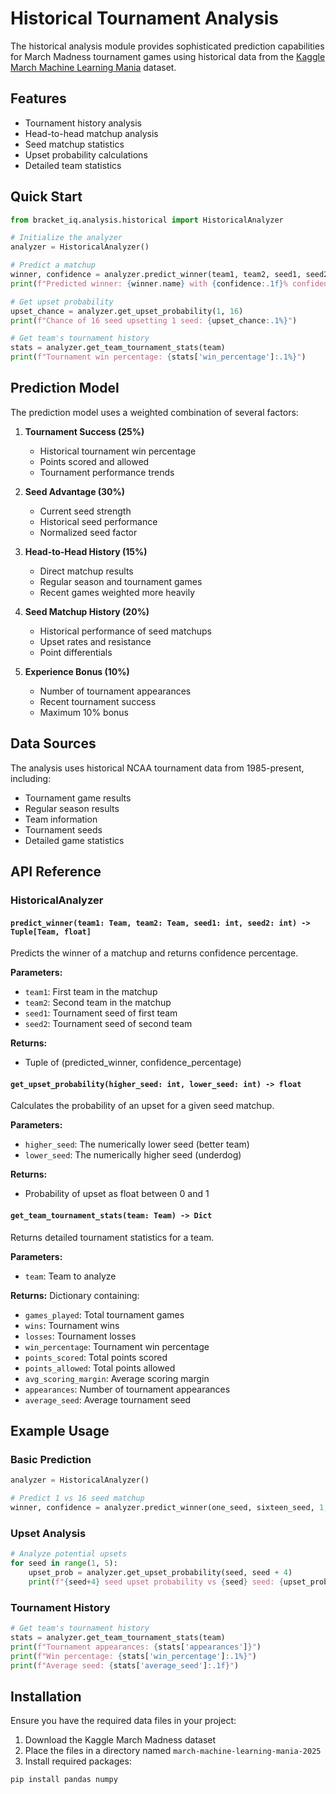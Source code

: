 # Historical Tournament Analysis

The historical analysis module provides sophisticated prediction capabilities for March Madness tournament games using historical data from the [Kaggle March Machine Learning Mania](https://www.kaggle.com/competitions/march-machine-learning-mania-2025) dataset.

## Features

- Tournament history analysis
- Head-to-head matchup analysis
- Seed matchup statistics
- Upset probability calculations
- Detailed team statistics

## Quick Start

```python
from bracket_iq.analysis.historical import HistoricalAnalyzer

# Initialize the analyzer
analyzer = HistoricalAnalyzer()

# Predict a matchup
winner, confidence = analyzer.predict_winner(team1, team2, seed1, seed2)
print(f"Predicted winner: {winner.name} with {confidence:.1f}% confidence")

# Get upset probability
upset_chance = analyzer.get_upset_probability(1, 16)
print(f"Chance of 16 seed upsetting 1 seed: {upset_chance:.1%}")

# Get team's tournament history
stats = analyzer.get_team_tournament_stats(team)
print(f"Tournament win percentage: {stats['win_percentage']:.1%}")
```

## Prediction Model

The prediction model uses a weighted combination of several factors:

1. **Tournament Success (25%)**
   - Historical tournament win percentage
   - Points scored and allowed
   - Tournament performance trends

2. **Seed Advantage (30%)**
   - Current seed strength
   - Historical seed performance
   - Normalized seed factor

3. **Head-to-Head History (15%)**
   - Direct matchup results
   - Regular season and tournament games
   - Recent games weighted more heavily

4. **Seed Matchup History (20%)**
   - Historical performance of seed matchups
   - Upset rates and resistance
   - Point differentials

5. **Experience Bonus (10%)**
   - Number of tournament appearances
   - Recent tournament success
   - Maximum 10% bonus

## Data Sources

The analysis uses historical NCAA tournament data from 1985-present, including:
- Tournament game results
- Regular season results
- Team information
- Tournament seeds
- Detailed game statistics

## API Reference

### HistoricalAnalyzer

#### `predict_winner(team1: Team, team2: Team, seed1: int, seed2: int) -> Tuple[Team, float]`
Predicts the winner of a matchup and returns confidence percentage.

**Parameters:**
- `team1`: First team in the matchup
- `team2`: Second team in the matchup
- `seed1`: Tournament seed of first team
- `seed2`: Tournament seed of second team

**Returns:**
- Tuple of (predicted_winner, confidence_percentage)

#### `get_upset_probability(higher_seed: int, lower_seed: int) -> float`
Calculates the probability of an upset for a given seed matchup.

**Parameters:**
- `higher_seed`: The numerically lower seed (better team)
- `lower_seed`: The numerically higher seed (underdog)

**Returns:**
- Probability of upset as float between 0 and 1

#### `get_team_tournament_stats(team: Team) -> Dict`
Returns detailed tournament statistics for a team.

**Parameters:**
- `team`: Team to analyze

**Returns:**
Dictionary containing:
- `games_played`: Total tournament games
- `wins`: Tournament wins
- `losses`: Tournament losses
- `win_percentage`: Tournament win percentage
- `points_scored`: Total points scored
- `points_allowed`: Total points allowed
- `avg_scoring_margin`: Average scoring margin
- `appearances`: Number of tournament appearances
- `average_seed`: Average tournament seed

## Example Usage

### Basic Prediction
```python
analyzer = HistoricalAnalyzer()

# Predict 1 vs 16 seed matchup
winner, confidence = analyzer.predict_winner(one_seed, sixteen_seed, 1, 16)
```

### Upset Analysis
```python
# Analyze potential upsets
for seed in range(1, 5):
    upset_prob = analyzer.get_upset_probability(seed, seed + 4)
    print(f"{seed+4} seed upset probability vs {seed} seed: {upset_prob:.1%}")
```

### Tournament History
```python
# Get team's tournament history
stats = analyzer.get_team_tournament_stats(team)
print(f"Tournament appearances: {stats['appearances']}")
print(f"Win percentage: {stats['win_percentage']:.1%}")
print(f"Average seed: {stats['average_seed']:.1f}")
```

## Installation

Ensure you have the required data files in your project:
1. Download the Kaggle March Madness dataset
2. Place the files in a directory named `march-machine-learning-mania-2025`
3. Install required packages:
```bash
pip install pandas numpy
``` 